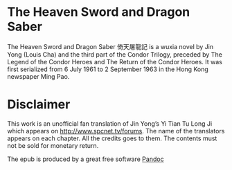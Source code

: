 # The Heaven Sword and Dragon Saber

The Heaven Sword and Dragon Saber 倚天屠龍記 is a wuxia novel by Jin Yong (Louis Cha) and the third part of the Condor Trilogy, preceded by The Legend of the Condor Heroes and The Return of the Condor Heroes. It was first serialized from 6 July 1961 to 2 September 1963 in the Hong Kong newspaper Ming Pao.

# Disclaimer

This work is an unofficial fan translation of Jin Yong’s Yi Tian Tu Long Ji which appears on http://www.spcnet.tv/forums. The name of the translators appears on each chapter. All the credits goes to them. The contents must not be sold for monetary return.


The epub is produced by a great free software [Pandoc](https://pandoc.org/)